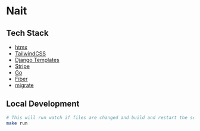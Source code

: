 # Nait

## Tech Stack
- [htmx](https://htmx.org)
- [TailwindCSS](https://tailwindcss.com/)
- [Django Templates]()
- [Stripe]()
- [Go]()
- [Fiber]()
- [migrate](https://github.com/golang-migrate/migrate)

## Local Development

```bash
# This will run watch if files are changed and build and restart the server
make run
```